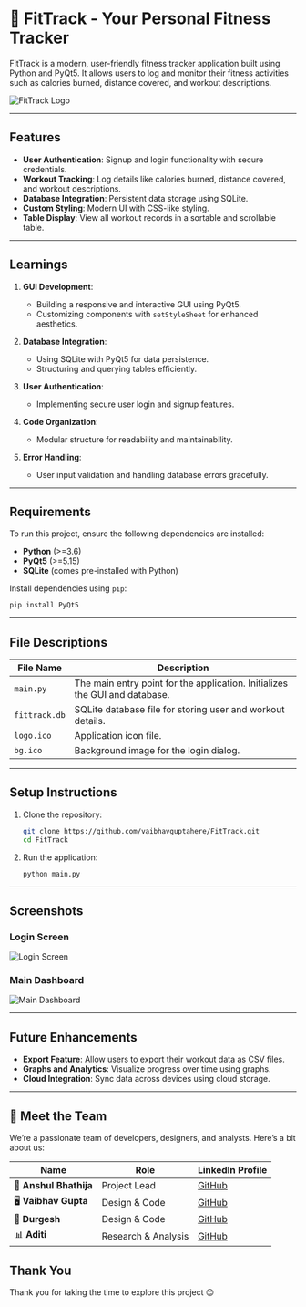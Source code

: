 
# 💪 FitTrack - Your Personal Fitness Tracker

FitTrack is a modern, user-friendly fitness tracker application built using Python and PyQt5. It allows users to log and monitor their fitness activities such as calories burned, distance covered, and workout descriptions.

![FitTrack Logo](https://i.postimg.cc/KvXnwtqW/logo.jpg)

---

## Features

- **User Authentication**: Signup and login functionality with secure credentials.
- **Workout Tracking**: Log details like calories burned, distance covered, and workout descriptions.
- **Database Integration**: Persistent data storage using SQLite.
- **Custom Styling**: Modern UI with CSS-like styling.
- **Table Display**: View all workout records in a sortable and scrollable table.

---

## Learnings

1. **GUI Development**:
   - Building a responsive and interactive GUI using PyQt5.
   - Customizing components with `setStyleSheet` for enhanced aesthetics.

2. **Database Integration**:
   - Using SQLite with PyQt5 for data persistence.
   - Structuring and querying tables efficiently.

3. **User Authentication**:
   - Implementing secure user login and signup features.

4. **Code Organization**:
   - Modular structure for readability and maintainability.

5. **Error Handling**:
   - User input validation and handling database errors gracefully.

---

## Requirements

To run this project, ensure the following dependencies are installed:

- **Python** (>=3.6)
- **PyQt5** (>=5.15)
- **SQLite** (comes pre-installed with Python)

Install dependencies using `pip`:

```bash
pip install PyQt5
```

---

## File Descriptions

| **File Name**       | **Description**                                                                 |
|----------------------|---------------------------------------------------------------------------------|
| `main.py`           | The main entry point for the application. Initializes the GUI and database.     |
| `fittrack.db`       | SQLite database file for storing user and workout details.                      |
| `logo.ico`          | Application icon file.                                                         |
| `bg.ico`            | Background image for the login dialog.                                         |

---

## Setup Instructions

1. Clone the repository:
   ```bash
   git clone https://github.com/vaibhavguptahere/FitTrack.git
   cd FitTrack
   ```

2. Run the application:
   ```bash
   python main.py
   ```

---

## Screenshots

### Login Screen
![Login Screen](https://i.postimg.cc/WbMMvtx1/Screenshot-2024-11-23-105041.png)

### Main Dashboard
![Main Dashboard](https://i.postimg.cc/x8jhtmbp/Screenshot-2024-11-24-223914.png)

---

## Future Enhancements

- **Export Feature**: Allow users to export their workout data as CSV files.
- **Graphs and Analytics**: Visualize progress over time using graphs.
- **Cloud Integration**: Sync data across devices using cloud storage.

---


## 👥 Meet the Team

We’re a passionate team of developers, designers, and analysts. Here’s a bit about us:

| Name         | Role                  | LinkedIn Profile                           |
|--------------|-----------------------|------------------------------------------|
| 🚀 **Anshul Bhathija**     | Project Lead           | [GitHub](https://www.linkedin.com/in/anshul-bhathija-8229b0301/) |
| 🖥️ **Vaibhav Gupta**     | Design & Code      | [GitHub](https://www.linkedin.com/in/vaibhavguptahere-/) |
| 🎨 **Durgesh**     | Design & Code    | [GitHub](https://www.linkedin.com/in/durgesh-gorana-3685722b9/) |
| 📊 **Aditi**     | Research & Analysis         | [GitHub](https://www.linkedin.com/in/aditi-tripathi-538157328?utm_source=share&utm_campaign=share_via&utm_content=profile&utm_medium=android_app) |



## Thank You 

Thank you for taking the time to explore this project 😊
